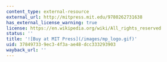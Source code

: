 ```yaml
---
content_type: external-resource
external_url: http://mitpress.mit.edu/9780262731638
has_external_license_warning: true
license: https://en.wikipedia.org/wiki/All_rights_reserved
status: ''
title: '![Buy at MIT Press](/images/mp_logo.gif)'
uid: 37849733-9ec3-4f3a-ae48-dcc333293903
wayback_url: ''
---
```

